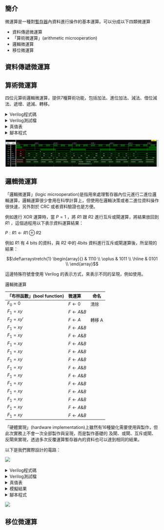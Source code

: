 ## 簡介
微運算是一種對[暫存器](/docs/knowledge-network-database-repository/暫存器.md)內資料進行操作的基本運算。可以分成以下四類微運算

- 資料傳遞微運算
- 「算術微運算」(arithmetic microoperation)
- 邏輯微運算
- 移位微運算

## 資料傳遞微運算

## 算術微運算
四位元算術邏輯微運算，提供7種算術功能，包括加法、進位加法、減法、借位減法、遞增、遞減、轉移。

<details>
<summary>Verilog程式碼</summary>

```verilog
module arithmetic_microoperation (clock, reset, s, a, b, carry, data);
    input clock, reset, carry;
    input [1:0] s;
    input signed [3:0] a, b;
    output signed [4:0] data;

    reg [4:0] data;

    always @ (posedge clock) begin
        case ({s, carry})
            0: data = a + b;
            1: data = a + b + carry;
            2: data = a + ~b;
            3: data = a + ~b + 1;
            4: data = a;
            5: data = a + 1;
            6: data = a - 1;
            7: data = a;
        endcase

    end

    always @ (posedge clock) begin
        if (reset == 1)
            data = 0;
    end

endmodule // arithmetic_microoperation
```

</details>

<details>
<summary>Verilog測試檔</summary>

```verilog
`include "arithmetic_microoperation.v"

module arithmetic_microoperation_test ();
    reg clock, reset, carry;
    reg [1:0] s;
    reg signed [3:0] a, b;

    wire signed [4:0] data;

    integer number, number2;
    integer seed;

    arithmetic_microoperation UUT (clock, reset, s, a, b, carry, data);

    initial begin
        seed = 10;
    end
    initial begin
        $display("| clock | reset | s carry |  a |  b | data |");
        clock = 1'b1;
        reset = 1'b1;

        #10;
        #5;

        reset = 1'b0;

        #10;

        for (number = 0; number < 8; number = number + 1) begin
            for (number2 = 0; number2 < 32; number2 = number2 + 16) begin
                {s, carry} = number;
                a = $random(seed) % 16;
                b = $random(seed) % 16;
                #20;
            end
        end
        #10;
        reset = 1'b1;

        #20;
        $finish;
    end

    always begin
        #10;
        clock = ~clock;
    end

    always begin
    #10;

    $monitor(
        "|   %b   |   %b   |   %b%b   | %d | %d |   %d |",
        clock, reset, s, carry, a, b, data);

    end

endmodule // arithmetic_microoperation_test
```

</details>

<details>
<summary>真值表</summary>

```
| clock | reset | s carry |  a |  b | data |
|   0   |   1   |   xxx   |  x |  x |    0 |
|   0   |   0   |   xxx   |  x |  x |    0 |
|   1   |   0   |   xxx   |  x |  x |    0 |
|   1   |   0   |   000   |  0 |  6 |    0 |
|   0   |   0   |   000   |  0 |  6 |    0 |
|   1   |   0   |   000   |  0 |  6 |    6 |
|   1   |   0   |   000   |  4 | -3 |    6 |
|   0   |   0   |   000   |  4 | -3 |    6 |
|   1   |   0   |   000   |  4 | -3 |    1 |
|   1   |   0   |   001   |  1 | -5 |    1 |
|   0   |   0   |   001   |  1 | -5 |    1 |
|   1   |   0   |   001   |  1 | -5 |   13 |
|   1   |   0   |   001   | -7 | -3 |   13 |
|   0   |   0   |   001   | -7 | -3 |   13 |
|   1   |   0   |   001   | -7 | -3 |   -9 |
|   1   |   0   |   010   |  3 |  6 |   -9 |
|   0   |   0   |   010   |  3 |  6 |   -9 |
|   1   |   0   |   010   |  3 |  6 |   -4 |
|   1   |   0   |   010   | -2 |  2 |   -4 |
|   0   |   0   |   010   | -2 |  2 |   -4 |
|   1   |   0   |   010   | -2 |  2 |   -5 |
|   1   |   0   |   011   |  6 | -8 |   -5 |
|   0   |   0   |   011   |  6 | -8 |   -5 |
|   1   |   0   |   011   |  6 | -8 |   14 |
|   1   |   0   |   011   |  5 |  5 |   14 |
|   0   |   0   |   011   |  5 |  5 |   14 |
|   1   |   0   |   011   |  5 |  5 |    0 |
|   1   |   0   |   100   |  5 |  1 |    0 |
|   0   |   0   |   100   |  5 |  1 |    0 |
|   1   |   0   |   100   |  5 |  1 |    5 |
|   1   |   0   |   100   |  4 |  0 |    5 |
|   0   |   0   |   100   |  4 |  0 |    5 |
|   1   |   0   |   100   |  4 |  0 |    4 |
|   1   |   0   |   101   |  7 |  2 |    4 |
|   0   |   0   |   101   |  7 |  2 |    4 |
|   1   |   0   |   101   |  7 |  2 |    8 |
|   1   |   0   |   101   |  6 | -3 |    8 |
|   0   |   0   |   101   |  6 | -3 |    8 |
|   1   |   0   |   101   |  6 | -3 |    7 |
|   1   |   0   |   110   |  5 | -1 |    7 |
|   0   |   0   |   110   |  5 | -1 |    7 |
|   1   |   0   |   110   |  5 | -1 |    4 |
|   1   |   0   |   110   | -5 |  5 |    4 |
|   0   |   0   |   110   | -5 |  5 |    4 |
|   1   |   0   |   110   | -5 |  5 |   -6 |
|   1   |   0   |   111   | -6 |  7 |   -6 |
|   0   |   0   |   111   | -6 |  7 |   -6 |
|   1   |   0   |   111   | -6 |  7 |   -6 |
|   1   |   0   |   111   |  1 | -4 |   -6 |
|   0   |   0   |   111   |  1 | -4 |   -6 |
|   1   |   0   |   111   |  1 | -4 |    1 |
|   0   |   0   |   111   |  1 | -4 |    1 |
|   0   |   1   |   111   |  1 | -4 |    1 |
|   1   |   1   |   111   |  1 | -4 |    1 |
|   0   |   1   |   111   |  1 | -4 |    1 |
```

</details>

<details>
<summary>腳本程式</summary>

```sh
file='arithmetic_microoperation'
iverilog -o ${file}_test.vvp ${file}_test.v && vvp ${file}_test.vvp > ${file}.log
```

</details>

<!-- ![image1](https://i.imgur.com/6xMuOcR.png) -->

![](assets/68aba0af.png)

## 邏輯微運算
「邏輯微運算」(logic microoperation)是指用來處理暫存器內位元進行二進位邏輯運算，邏輯運算很少會用在科學計算上，但使用在邏輯決策或者二進位資料操作很快速，另外對於 CRC 或者資料驗證也是方便。

例如進行 XOR 運算時，當 $`P = 1`$ ，將 $`R1`$ 跟 $`R2`$ 進行互斥或閘運算，將結果放回到 $`R1`$ ，這個過程用以下表示資料運算結果：

$`P: R1 \gets R1 \oplus R2`$

例如 $`R1`$ 有 4 bits 的資料，與 $`R2`$ 中的 4bits 資料進行互斥或閘運算後，所呈現的結果：

```math
\def\arraystretch{1}
  \begin{array}{}
    & 1110 \\
    \oplus & 1011 \\ \hline
     & 0101 \\
\end{array}
```

這邊特殊符號會使用 Verilog 的表示方式，來表示不同的呈現，例如使用。

邏輯微運算

| 「布林函數」(bool function) | 微運算             | 命名   |
|:--------------------------- |:------------------ | ------ |
| $`F_0 = 0`$                 | $`F \gets 0`$      | 清除   |
| $`F_1 = xy`$                | $`F \gets A \& B`$ |        |
| $`F_2 = xy'`$               | $`F \gets A`$      | 轉移 A |
| $`F_1 = xy`$                | $`F \gets A \& B`$ |        |
| $`F_1 = xy`$                | $`F \gets A \& B`$ |        |
| $`F_1 = xy`$                | $`F \gets A \& B`$ |        |
| $`F_1 = xy`$                | $`F \gets A \& B`$ |        |
| $`F_1 = xy`$                | $`F \gets A \& B`$ |        |
| $`F_1 = xy`$                | $`F \gets A \& B`$ |        |
| $`F_1 = xy`$                | $`F \gets A \& B`$ |        |
| $`F_1 = xy`$                | $`F \gets A \& B`$ |        |
| $`F_1 = xy`$                | $`F \gets A \& B`$ |        |
| $`F_1 = xy`$                | $`F \gets A \& B`$ |        |
| $`F_1 = xy`$                | $`F \gets A \& B`$ |        |
| $`F_1 = xy`$                | $`F \gets A \& B`$ |        |

「硬體實現」(hardware implementation)上雖然有16種變化需要使用與製作，但此次實務上不會一次全部製作與呈現，而是製作基礎的 及閘、或閘、互斥或閘、反閘來實現，透過多次反覆運算暫存器內的資料也可以達到相同的結果。

以下是我們實際設計的電路：

![](https://i.imgur.com/oPR4BiX.jpeg)

<details>
<summary>Verilog程式碼</summary>

```verilog
```

</details>

<details>
<summary>Verilog測試檔</summary>

```verilog
```

</details>

<details>
<summary>真值表</summary>

```

```

</details>

<details>
<summary>模擬結果</summary>

```

```

</details>

<details>
<summary>腳本程式</summary>

```sh
file='logic_microoperation'
iverilog -o ${file}_test.vvp ${file}_test.v && vvp ${file}_test.vvp > ${file}.log
```

</details>

![](https://i.imgur.com/oPR4BiX.jpeg)

## 移位微運算
